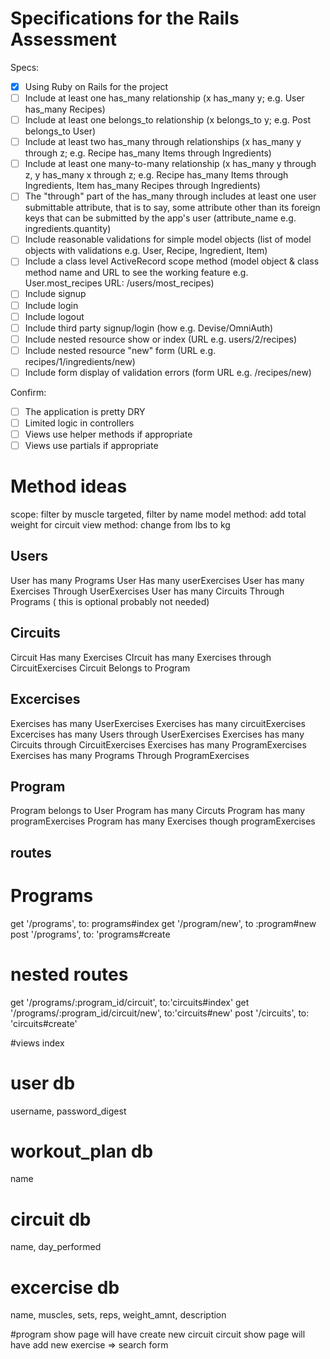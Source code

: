 # Specifications for the Rails Assessment

Specs:
- [x] Using Ruby on Rails for the project
- [ ] Include at least one has_many relationship (x has_many y; e.g. User has_many Recipes) 
- [ ] Include at least one belongs_to relationship (x belongs_to y; e.g. Post belongs_to User)
- [ ] Include at least two has_many through relationships (x has_many y through z; e.g. Recipe has_many Items through Ingredients)
- [ ] Include at least one many-to-many relationship (x has_many y through z, y has_many x through z; e.g. Recipe has_many Items through Ingredients, Item has_many Recipes through Ingredients)
- [ ] The "through" part of the has_many through includes at least one user submittable attribute, that is to say, some attribute other than its foreign keys that can be submitted by the app's user (attribute_name e.g. ingredients.quantity)
- [ ] Include reasonable validations for simple model objects (list of model objects with validations e.g. User, Recipe, Ingredient, Item)
- [ ] Include a class level ActiveRecord scope method (model object & class method name and URL to see the working feature e.g. User.most_recipes URL: /users/most_recipes)
- [ ] Include signup
- [ ] Include login
- [ ] Include logout
- [ ] Include third party signup/login (how e.g. Devise/OmniAuth)
- [ ] Include nested resource show or index (URL e.g. users/2/recipes)
- [ ] Include nested resource "new" form (URL e.g. recipes/1/ingredients/new)
- [ ] Include form display of validation errors (form URL e.g. /recipes/new)

Confirm:
- [ ] The application is pretty DRY
- [ ] Limited logic in controllers
- [ ] Views use helper methods if appropriate
- [ ] Views use partials if appropriate

# Method ideas
scope: filter by muscle targeted, filter by name
model method: add total weight for circuit 
view method: change from lbs to kg 


## Users
User has many Programs
User Has many userExercises
User has many Exercises Through UserExercises
User has many Circuits Through Programs ( this is optional probably not needed)

## Circuits
Circuit Has many Exercises
CIrcuit has many Exercises through CircuitExercises
Circuit Belongs to Program

## Excercises 
Exercises has many UserExercises
Exercises has many circuitExercises
Excercises has many Users through UserExercises
Exercises has many Circuits through CircuitExercises
Exercises has many ProgramExercises
Exercises has many Programs Through ProgramExercises

## Program
Program belongs to User
Program has many Circuts
Program has many programExercises
Program has many Exercises though programExercises

## routes 
# Programs 
get '/programs', to: programs#index 
get '/program/new', to :program#new
post '/programs', to: 'programs#create

# nested routes
get '/programs/:program_id/circuit', to:'circuits#index'
get '/programs/:program_id/circuit/new', to:'circuits#new'
post '/circuits', to: 'circuits#create'


#views 
index 

# user db
username, password_digest

# workout_plan db
name

# circuit db 
name, day_performed 

# excercise db 
name, muscles, sets, reps, weight_amnt, description 

#program show page will have create new circuit
circuit show page will have add new exercise => search form 
